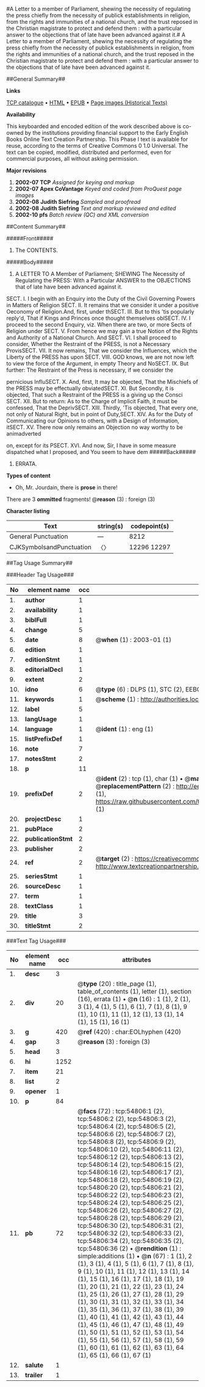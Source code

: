 #A Letter to a member of Parliament, shewing the necessity of regulating the press chiefly from the necessity of publick establishments in religion, from the rights and immunities of a national church, and the trust reposed in the Christian magistrate to protect and defend them : with a particular answer to the objections that of late have been advanced against it.#
A Letter to a member of Parliament, shewing the necessity of regulating the press chiefly from the necessity of publick establishments in religion, from the rights and immunities of a national church, and the trust reposed in the Christian magistrate to protect and defend them : with a particular answer to the objections that of late have been advanced against it.

##General Summary##

**Links**

[TCP catalogue](http://www.ota.ox.ac.uk/tcp/)  • 
[HTML](http://tei.it.ox.ac.uk/tcp/Texts-HTML/free/A37/A37430.html)  • 
[EPUB](http://tei.it.ox.ac.uk/tcp/Texts-EPUB/free/A37/A37430.epub) • 
[Page images (Historical Texts)](https://data.historicaltexts.jisc.ac.uk/view?pubId=eebo-12137939e&pageId=eebo-12137939e-54806-1)

**Availability**

This keyboarded and encoded edition of the
	       work described above is co-owned by the institutions
	       providing financial support to the Early English Books
	       Online Text Creation Partnership. This Phase I text is
	       available for reuse, according to the terms of Creative
	       Commons 0 1.0 Universal. The text can be copied,
	       modified, distributed and performed, even for
	       commercial purposes, all without asking permission.

**Major revisions**

1. __2002-07__ __TCP__ *Assigned for keying and markup*
1. __2002-07__ __Apex CoVantage__ *Keyed and coded from ProQuest page images*
1. __2002-08__ __Judith Siefring__ *Sampled and proofread*
1. __2002-08__ __Judith Siefring__ *Text and markup reviewed and edited*
1. __2002-10__ __pfs__ *Batch review (QC) and XML conversion*

##Content Summary##

#####Front#####

1. The CONTENTS.

#####Body#####

1. A LETTER TO A Member of Parliament; SHEWING The Necessity of Regulating the PRESS: With a Particular ANSWER to the OBJECTIONS that of late have been advanced against it.

SECT. I. I begin with an Enquiry into the Duty of the Civil Governing Powers in Matters of Religion
SECT. II. It remains that we consider it under a positive Oeconomy of Religion.And, first, under thSECT. III. But to this 'tis popularly reply'd, That if Kings and Princes once thought themselves oblSECT. IV. I proceed to the second Enquiry, viz. When there are two, or more Sects of Religion under SECT. V. From hence we may gain a true Notion of the Rights and Authority of a National Church. And SECT. VI. I shall proceed to consider, Whether the Restraint of the PRESS, is not a Necessary ProvisSECT. VII. It now remains, That we consider the Influences, which the Liberty of the PRESS has upon SECT. VIII. GOD knows, we are not now left to view the force of the Argument, in empty Theory and NoSECT. IX. But further: The Restraint of the Press is necessary, if we consider the

pernicious InfluSECT. X. And, first, It may be objected, That the Mischiefs of the PRESS may be effectually obviatedSECT. XI. But Secondly, it is objected, That such a Restraint of the PRESS is a giving up the Consci
SECT. XII. But to return: As to the Charge of Implicit Faith, it must be confessed, That the DeprivSECT. XIII. Thirdly, 'Tis objected, That every one, not only of Natural Right, but in point of Duty,SECT. XIV. As for the Duty of Communicating our Opinions to others, with a Design of Information, itSECT. XV. There now only remains an Objection no way worthy to be animadverted

on, except for its PSECT. XVI. And now, Sir, I have in some measure dispatched what I proposed, and You seem to have dem
#####Back#####

1. ERRATA.

**Types of content**

  * Oh, Mr. Jourdain, there is **prose** in there!

There are 3 **ommitted** fragments! 
 @__reason__ (3) : foreign (3)

**Character listing**


|Text|string(s)|codepoint(s)|
|---|---|---|
|General Punctuation|—|8212|
|CJKSymbolsandPunctuation|〈〉|12296 12297|

##Tag Usage Summary##

###Header Tag Usage###

|No|element name|occ|attributes|
|---|---|---|---|
|1.|__author__|1||
|2.|__availability__|1||
|3.|__biblFull__|1||
|4.|__change__|5||
|5.|__date__|8| @__when__ (1) : 2003-01 (1)|
|6.|__edition__|1||
|7.|__editionStmt__|1||
|8.|__editorialDecl__|1||
|9.|__extent__|2||
|10.|__idno__|6| @__type__ (6) : DLPS (1), STC (2), EEBO-CITATION (1), OCLC (1), VID (1)|
|11.|__keywords__|1| @__scheme__ (1) : http://authorities.loc.gov/ (1)|
|12.|__label__|5||
|13.|__langUsage__|1||
|14.|__language__|1| @__ident__ (1) : eng (1)|
|15.|__listPrefixDef__|1||
|16.|__note__|7||
|17.|__notesStmt__|2||
|18.|__p__|11||
|19.|__prefixDef__|2| @__ident__ (2) : tcp (1), char (1)  •  @__matchPattern__ (2) : ([0-9\-]+):([0-9IVX]+) (1), (.+) (1)  •  @__replacementPattern__ (2) : http://eebo.chadwyck.com/downloadtiff?vid=$1&page=$2 (1), https://raw.githubusercontent.com/textcreationpartnership/Texts/master/tcpchars.xml#$1 (1)|
|20.|__projectDesc__|1||
|21.|__pubPlace__|2||
|22.|__publicationStmt__|2||
|23.|__publisher__|2||
|24.|__ref__|2| @__target__ (2) : https://creativecommons.org/publicdomain/zero/1.0/ (1), http://www.textcreationpartnership.org/docs/. (1)|
|25.|__seriesStmt__|1||
|26.|__sourceDesc__|1||
|27.|__term__|1||
|28.|__textClass__|1||
|29.|__title__|3||
|30.|__titleStmt__|2||


###Text Tag Usage###

|No|element name|occ|attributes|
|---|---|---|---|
|1.|__desc__|3||
|2.|__div__|20| @__type__ (20) : title_page (1), table_of_contents (1), letter (1), section (16), errata (1)  •  @__n__ (16) : 1 (1), 2 (1), 3 (1), 4 (1), 5 (1), 6 (1), 7 (1), 8 (1), 9 (1), 10 (1), 11 (1), 12 (1), 13 (1), 14 (1), 15 (1), 16 (1)|
|3.|__g__|420| @__ref__ (420) : char:EOLhyphen (420)|
|4.|__gap__|3| @__reason__ (3) : foreign (3)|
|5.|__head__|3||
|6.|__hi__|1252||
|7.|__item__|21||
|8.|__list__|2||
|9.|__opener__|1||
|10.|__p__|84||
|11.|__pb__|72| @__facs__ (72) : tcp:54806:1 (2), tcp:54806:2 (2), tcp:54806:3 (2), tcp:54806:4 (2), tcp:54806:5 (2), tcp:54806:6 (2), tcp:54806:7 (2), tcp:54806:8 (2), tcp:54806:9 (2), tcp:54806:10 (2), tcp:54806:11 (2), tcp:54806:12 (2), tcp:54806:13 (2), tcp:54806:14 (2), tcp:54806:15 (2), tcp:54806:16 (2), tcp:54806:17 (2), tcp:54806:18 (2), tcp:54806:19 (2), tcp:54806:20 (2), tcp:54806:21 (2), tcp:54806:22 (2), tcp:54806:23 (2), tcp:54806:24 (2), tcp:54806:25 (2), tcp:54806:26 (2), tcp:54806:27 (2), tcp:54806:28 (2), tcp:54806:29 (2), tcp:54806:30 (2), tcp:54806:31 (2), tcp:54806:32 (2), tcp:54806:33 (2), tcp:54806:34 (2), tcp:54806:35 (2), tcp:54806:36 (2)  •  @__rendition__ (1) : simple:additions (1)  •  @__n__ (67) : 1 (1), 2 (1), 3 (1), 4 (1), 5 (1), 6 (1), 7 (1), 8 (1), 9 (1), 10 (1), 11 (1), 12 (1), 13 (1), 14 (1), 15 (1), 16 (1), 17 (1), 18 (1), 19 (1), 20 (1), 21 (1), 22 (1), 23 (1), 24 (1), 25 (1), 26 (1), 27 (1), 28 (1), 29 (1), 30 (1), 31 (1), 32 (1), 33 (1), 34 (1), 35 (1), 36 (1), 37 (1), 38 (1), 39 (1), 40 (1), 41 (1), 42 (1), 43 (1), 44 (1), 45 (1), 46 (1), 47 (1), 48 (1), 49 (1), 50 (1), 51 (1), 52 (1), 53 (1), 54 (1), 55 (1), 56 (1), 57 (1), 58 (1), 59 (1), 60 (1), 61 (1), 62 (1), 63 (1), 64 (1), 65 (1), 66 (1), 67 (1)|
|12.|__salute__|1||
|13.|__trailer__|1||
